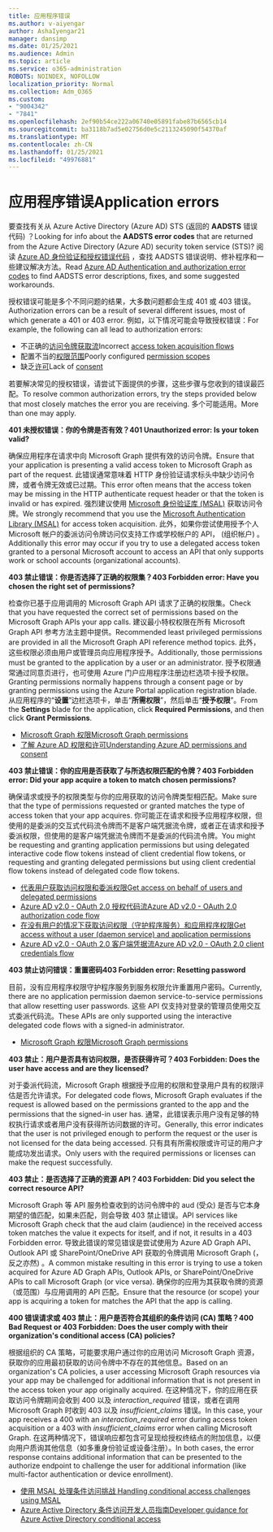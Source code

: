 ```yaml
---
title: 应用程序错误
ms.author: v-aiyengar
author: AshaIyengar21
manager: dansimp
ms.date: 01/25/2021
ms.audience: Admin
ms.topic: article
ms.service: o365-administration
ROBOTS: NOINDEX, NOFOLLOW
localization_priority: Normal
ms.collection: Adm_O365
ms.custom:
- "9004342"
- "7841"
ms.openlocfilehash: 2ef90b54ce222a06740e05891fabe87b6565cb14
ms.sourcegitcommit: ba3118b7ad5e02756d0e5c2113245090f54370af
ms.translationtype: MT
ms.contentlocale: zh-CN
ms.lasthandoff: 01/25/2021
ms.locfileid: "49976881"
---
```

# <a name="application-errors"></a><span data-ttu-id="e044e-102">应用程序错误</span><span class="sxs-lookup"><span data-stu-id="e044e-102">Application errors</span></span>

<span data-ttu-id="e044e-103">要查找有关从 Azure Active Directory (Azure AD) STS (返回的 **AADSTS** 错误代码) ？</span><span class="sxs-lookup"><span data-stu-id="e044e-103">Looking for info about the **AADSTS error codes** that are returned from the Azure Active Directory (Azure AD) security token service (STS)?</span></span> <span data-ttu-id="e044e-104">阅读 [Azure AD 身份验证和授权错误代码](https://docs.microsoft.com/azure/active-directory/develop/reference-aadsts-error-codes) ，查找 AADSTS 错误说明、修补程序和一些建议解决方法。</span><span class="sxs-lookup"><span data-stu-id="e044e-104">Read [Azure AD Authentication and authorization error codes](https://docs.microsoft.com/azure/active-directory/develop/reference-aadsts-error-codes) to find AADSTS error descriptions, fixes, and some suggested workarounds.</span></span>

<span data-ttu-id="e044e-105">授权错误可能是多个不同问题的结果，大多数问题都会生成 401 或 403 错误。</span><span class="sxs-lookup"><span data-stu-id="e044e-105">Authorization errors can be a result of several different issues, most of which generate a 401 or 403 error.</span></span> <span data-ttu-id="e044e-106">例如，以下情况可能会导致授权错误：</span><span class="sxs-lookup"><span data-stu-id="e044e-106">For example, the following can all lead to authorization errors:</span></span>

- <span data-ttu-id="e044e-107">不正确的[访问令牌获取流](https://docs.microsoft.com/azure/active-directory/develop/reference-aadsts-error-codes)</span><span class="sxs-lookup"><span data-stu-id="e044e-107">Incorrect [access token acquisition flows](https://docs.microsoft.com/azure/active-directory/develop/reference-aadsts-error-codes)</span></span> 
- <span data-ttu-id="e044e-108">配置不当的[权限范围](https://docs.microsoft.com/azure/active-directory/develop/active-directory-v2-scopes)</span><span class="sxs-lookup"><span data-stu-id="e044e-108">Poorly configured [permission scopes](https://docs.microsoft.com/azure/active-directory/develop/active-directory-v2-scopes)</span></span> 
- <span data-ttu-id="e044e-109">缺乏[许可](https://docs.microsoft.com/azure/active-directory/develop/active-directory-devhowto-multi-tenant-overview#understanding-user-and-admin-consent)</span><span class="sxs-lookup"><span data-stu-id="e044e-109">Lack of [consent](https://docs.microsoft.com/azure/active-directory/develop/active-directory-devhowto-multi-tenant-overview#understanding-user-and-admin-consent)</span></span>

<span data-ttu-id="e044e-110">若要解决常见的授权错误，请尝试下面提供的步骤，这些步骤与您收到的错误最匹配。</span><span class="sxs-lookup"><span data-stu-id="e044e-110">To resolve common authorization errors, try the steps provided below that most closely matches the error you are receiving.</span></span> <span data-ttu-id="e044e-111">多个可能适用。</span><span class="sxs-lookup"><span data-stu-id="e044e-111">More than one may apply.</span></span>

<span data-ttu-id="e044e-112">**401 未授权错误：你的令牌是否有效？**</span><span class="sxs-lookup"><span data-stu-id="e044e-112">**401 Unauthorized error: Is your token valid?**</span></span>

<span data-ttu-id="e044e-113">确保应用程序在请求中向 Microsoft Graph 提供有效的访问令牌。</span><span class="sxs-lookup"><span data-stu-id="e044e-113">Ensure that your application is presenting a valid access token to Microsoft Graph as part of the request.</span></span> <span data-ttu-id="e044e-114">此错误通常意味着 HTTP 身份验证请求标头中缺少访问令牌，或者令牌无效或已过期。</span><span class="sxs-lookup"><span data-stu-id="e044e-114">This error often means that the access token may be missing in the HTTP authenticate request header or that the token is invalid or has expired.</span></span> <span data-ttu-id="e044e-115">强烈建议使用 [Microsoft 身份验证库 (MSAL)](https://docs.microsoft.com/azure/active-directory/develop/msal-overview) 获取访问令牌。</span><span class="sxs-lookup"><span data-stu-id="e044e-115">We strongly recommend that you use the [Microsoft Authentication Library (MSAL)](https://docs.microsoft.com/azure/active-directory/develop/msal-overview) for access token acquisition.</span></span> <span data-ttu-id="e044e-116">此外，如果你尝试使用授予个人 Microsoft 帐户的委派访问令牌访问仅支持工作或学校帐户的 API， (组织帐户) 。</span><span class="sxs-lookup"><span data-stu-id="e044e-116">Additionally this error may occur if you try to use a delegated access token granted to a personal Microsoft account to access an API that only supports work or school accounts (organizational accounts).</span></span>

<span data-ttu-id="e044e-117">**403 禁止错误：你是否选择了正确的权限集？**</span><span class="sxs-lookup"><span data-stu-id="e044e-117">**403 Forbidden error: Have you chosen the right set of permissions?**</span></span>

<span data-ttu-id="e044e-118">检查你已基于应用调用的 Microsoft Graph API 请求了正确的权限集。</span><span class="sxs-lookup"><span data-stu-id="e044e-118">Check that you have requested the correct set of permissions based on the Microsoft Graph APIs your app calls.</span></span> <span data-ttu-id="e044e-119">建议最小特权权限在所有 Microsoft Graph API 参考方法主题中提供。</span><span class="sxs-lookup"><span data-stu-id="e044e-119">Recommended least privileged permissions are provided in all the Microsoft Graph API reference method topics.</span></span> <span data-ttu-id="e044e-120">此外，这些权限必须由用户或管理员向应用程序授予。</span><span class="sxs-lookup"><span data-stu-id="e044e-120">Additionally, those permissions must be granted to the application by a user or an administrator.</span></span> <span data-ttu-id="e044e-121">授予权限通常通过同意页进行，也可使用 Azure 门户应用程序注册边栏选项卡授予权限。</span><span class="sxs-lookup"><span data-stu-id="e044e-121">Granting permissions normally happens through a consent page or by granting permissions using the Azure Portal application registration blade.</span></span> <span data-ttu-id="e044e-122">从应用程序的“**设置**”边栏选项卡，单击“**所需权限**”，然后单击“**授予权限**”。</span><span class="sxs-lookup"><span data-stu-id="e044e-122">From the **Settings** blade for the application, click **Required Permissions**, and then click **Grant Permissions**.</span></span>

- [<span data-ttu-id="e044e-123">Microsoft Graph 权限</span><span class="sxs-lookup"><span data-stu-id="e044e-123">Microsoft Graph permissions</span></span>](https://docs.microsoft.com/graph/permissions-reference) 
- [<span data-ttu-id="e044e-124">了解 Azure AD 权限和许可</span><span class="sxs-lookup"><span data-stu-id="e044e-124">Understanding Azure AD permissions and consent</span></span>](https://docs.microsoft.com/azure/active-directory/develop/v2-permissions-and-consent) 

<span data-ttu-id="e044e-125">**403 禁止错误：你的应用是否获取了与所选权限匹配的令牌？**</span><span class="sxs-lookup"><span data-stu-id="e044e-125">**403 Forbidden error: Did your app acquire a token to match chosen permissions?**</span></span>

<span data-ttu-id="e044e-126">确保请求或授予的权限类型与你的应用获取的访问令牌类型相匹配。</span><span class="sxs-lookup"><span data-stu-id="e044e-126">Make sure that the type of permissions requested or granted matches the type of access token that your app acquires.</span></span> <span data-ttu-id="e044e-127">你可能正在请求和授予应用程序权限，但使用的是委派的交互式代码流令牌而不是客户端凭据流令牌，或者正在请求和授予委派权限，但使用的是客户端凭据流令牌而不是委派的代码流令牌。</span><span class="sxs-lookup"><span data-stu-id="e044e-127">You might be requesting and granting application permissions but using delegated interactive code flow tokens instead of client credential flow tokens, or requesting and granting delegated permissions but using client credential flow tokens instead of delegated code flow tokens.</span></span>

- [<span data-ttu-id="e044e-128">代表用户获取访问权限和委派权限</span><span class="sxs-lookup"><span data-stu-id="e044e-128">Get access on behalf of users and delegated permissions</span></span>](https://docs.microsoft.com/graph/auth_v2_user) 
- [<span data-ttu-id="e044e-129">Azure AD v2.0 - OAuth 2.0 授权代码流</span><span class="sxs-lookup"><span data-stu-id="e044e-129">Azure AD v2.0 - OAuth 2.0 authorization code flow</span></span>](https://docs.microsoft.com/azure/active-directory/develop/v2-oauth2-auth-code-flow) 
- [<span data-ttu-id="e044e-130">在没有用户的情况下获取访问权限（守护程序服务）和应用程序权限</span><span class="sxs-lookup"><span data-stu-id="e044e-130">Get access without a user (daemon service) and application permissions</span></span>](https://docs.microsoft.com/graph/auth_v2_service) 
- [<span data-ttu-id="e044e-131">Azure AD v2.0 - OAuth 2.0 客户端凭据流</span><span class="sxs-lookup"><span data-stu-id="e044e-131">Azure AD v2.0 - OAuth 2.0 client credentials flow</span></span>](https://docs.microsoft.com/azure/active-directory/develop/v2-oauth2-client-creds-grant-flow) 

<span data-ttu-id="e044e-132">**403 禁止访问错误：重置密码**</span><span class="sxs-lookup"><span data-stu-id="e044e-132">**403 Forbidden error: Resetting password**</span></span>

<span data-ttu-id="e044e-133">目前，没有应用程序权限守护程序服务到服务权限允许重置用户密码。</span><span class="sxs-lookup"><span data-stu-id="e044e-133">Currently, there are no application permission daemon service-to-service permissions that allow resetting user passwords.</span></span> <span data-ttu-id="e044e-134">这些 API 仅支持对登录的管理员使用交互式委派代码流。</span><span class="sxs-lookup"><span data-stu-id="e044e-134">These APIs are only supported using the interactive delegated code flows with a signed-in administrator.</span></span>

- [<span data-ttu-id="e044e-135">Microsoft Graph 权限</span><span class="sxs-lookup"><span data-stu-id="e044e-135">Microsoft Graph permissions</span></span>](https://docs.microsoft.com/graph/permissions-reference)

<span data-ttu-id="e044e-136">**403 禁止：用户是否具有访问权限，是否获得许可？**</span><span class="sxs-lookup"><span data-stu-id="e044e-136">**403 Forbidden: Does the user have access and are they licensed?**</span></span>

<span data-ttu-id="e044e-137">对于委派代码流，Microsoft Graph 根据授予应用的权限和登录用户具有的权限评估是否允许请求。</span><span class="sxs-lookup"><span data-stu-id="e044e-137">For delegated code flows, Microsoft Graph evaluates if the request is allowed based on the permissions granted to the app and the permissions that the signed-in user has.</span></span> <span data-ttu-id="e044e-138">通常，此错误表示用户没有足够的特权执行请求或者用户没有获得所访问数据的许可。</span><span class="sxs-lookup"><span data-stu-id="e044e-138">Generally, this error indicates that the user is not privileged enough to perform the request or the user is not licensed for the data being accessed.</span></span> <span data-ttu-id="e044e-139">只有具有所需权限或许可证的用户才能成功发出请求。</span><span class="sxs-lookup"><span data-stu-id="e044e-139">Only users with the required permissions or licenses can make the request successfully.</span></span>

<span data-ttu-id="e044e-140">**403 禁止：是否选择了正确的资源 API？**</span><span class="sxs-lookup"><span data-stu-id="e044e-140">**403 Forbidden: Did you select the correct resource API?**</span></span>

<span data-ttu-id="e044e-141">Microsoft Graph 等 API 服务检查收到的访问令牌中的 aud (受众) 是否与它本身期望的值匹配，如果未匹配，则会导致 403 禁止错误。</span><span class="sxs-lookup"><span data-stu-id="e044e-141">API services like Microsoft Graph check that the aud claim (audience) in the received access token matches the value it expects for itself, and if not, it results in a 403 Forbidden error.</span></span> <span data-ttu-id="e044e-142">导致此错误的常见错误是尝试使用为 Azure AD Graph API、Outlook API 或 SharePoint/OneDrive API 获取的令牌调用 Microsoft Graph (，反之亦然) 。</span><span class="sxs-lookup"><span data-stu-id="e044e-142">A common mistake resulting in this error is trying to use a token acquired for Azure AD Graph APIs, Outlook APIs, or SharePoint/OneDrive APIs to call Microsoft Graph (or vice versa).</span></span> <span data-ttu-id="e044e-143">确保你的应用为其获取令牌的资源（或范围）与应用调用的 API 匹配。</span><span class="sxs-lookup"><span data-stu-id="e044e-143">Ensure that the resource (or scope) your app is acquiring a token for matches the API that the app is calling.</span></span>

<span data-ttu-id="e044e-144">**400 错误请求或 403 禁止：用户是否符合其组织的条件访问 (CA) 策略？**</span><span class="sxs-lookup"><span data-stu-id="e044e-144">**400 Bad Request or 403 Forbidden: Does the user comply with their organization's conditional access (CA) policies?**</span></span>

<span data-ttu-id="e044e-145">根据组织的 CA 策略，可能要求用户通过你的应用访问 Microsoft Graph 资源，获取你的应用最初获取的访问令牌中不存在的其他信息。</span><span class="sxs-lookup"><span data-stu-id="e044e-145">Based on an organization's CA policies, a user accessing Microsoft Graph resources via your app may be challenged for additional information that is not present in the access token your app originally acquired.</span></span> <span data-ttu-id="e044e-146">在这种情况下，你的应用在获取访问令牌期间会收到 400 以及 *interaction_required* 错误，或者在调用 Microsoft Graph 时收到 403 以及 *insufficient_claims* 错误。</span><span class="sxs-lookup"><span data-stu-id="e044e-146">In this case, your app receives a 400 with an *interaction_required* error during access token acquisition or a 403 with *insufficient_claims* error when calling Microsoft Graph.</span></span> <span data-ttu-id="e044e-147">在这两种情况下，错误响应都包含可呈现给授权终结点的附加信息，以便向用户质询其他信息（如多重身份验证或设备注册）。</span><span class="sxs-lookup"><span data-stu-id="e044e-147">In both cases, the error response contains additional information that can be presented to the authorize endpoint to challenge the user for additional information (like multi-factor authentication or device enrollment).</span></span>

- [<span data-ttu-id="e044e-148">使用 MSAL 处理条件访问挑战 </span><span class="sxs-lookup"><span data-stu-id="e044e-148">Handling conditional access challenges using MSAL </span></span>](https://docs.microsoft.com/azure/active-directory/develop/msal-handling-exceptions#conditional-access-and-claims-challenges)
- [<span data-ttu-id="e044e-149">Azure Active Directory 条件访问开发人员指南</span><span class="sxs-lookup"><span data-stu-id="e044e-149">Developer guidance for Azure Active Directory conditional access</span></span>](https://docs.microsoft.com/azure/active-directory/develop/conditional-access-dev-guide)
